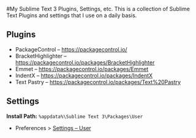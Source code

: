 #My Sublime Text 3 Plugins, Settings, etc.
This is a collection of Sublime Text Plugins and settings that I use on a daily basis.

## Plugins
- PackageControl – https://packagecontrol.io/
- BracketHighlighter – https://packagecontrol.io/packages/BracketHighlighter
- Emmet – https://packagecontrol.io/packages/Emmet
- IndentX – https://packagecontrol.io/packages/IndentX
- Text Pastry – https://packagecontrol.io/packages/Text%20Pastry

## Settings
**Install Path:** `%appdata%\Sublime Text 3\Packages\User`

- Preferences > [Settings – User](https://github.com/robinselmer/sublime/blob/master/Preferences.sublime-settings)
